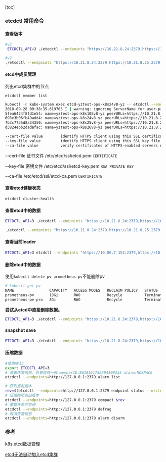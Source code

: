 [toc]

### etcdctl 常用命令

#### 查看版本

```bash
#v3 
 ETCDCTL_API=3 ./etcdctl --endpoints "https://10.21.8.24:2379,https://10.21.8.25:2379,https://10.21.8.26:2379" --cacert  /etc/etcd/ssl/etcd-ca.pem --cert /etc/etcd/ssl/etcd.pem --key /etc/etcd/ssl/etcd-key.pem version

#v2
./etcdctl --endpoints "https://10.21.8.24:2379,https://10.21.8.25:2379,https://10.21.8.26:2379" --ca-file=/etc/etcd/ssl/etcd-ca.pem --cert-file=/etc/etcd/ssl/etcd.pem --key-file=/etc/etcd/ssl/etcd-key.pem --version
```


#### etcd中成员管理

列出etcd集群中的节点

`etcdctl member list`

```bash
kubectl -n kube-system exec etcd-yztest-ops-k8s24v8-yz -- etcdctl --endpoints="https://10.21.8.24:2379,https://10.21.8.25:2379,https://10.21.8.26:2379" --ca-file=/etc/etcd/ssl/etcd-ca.pem --cert-file=/etc/etcd/ssl/etcd.pem --key-file=/etc/etcd/ssl/etcd-key.pem member list
2018-09-28 09:38:35.619705 I | warning: ignoring ServerName for user-provided CA for backwards compatibility is deprecated
5fea6424f8fd1e54: name=yztest-ops-k8s105v8-yz peerURLs=https://10.21.8.105:2380 clientURLs=https://10.21.8.105:2379 isLeader=false
698e3b06fb49add4: name=yztest-ops-k8s24v8-yz peerURLs=https://10.21.8.24:2380 clientURLs=https://10.21.8.24:2379 isLeader=false
7b3c7735d8a34350: name=yztest-ops-k8s25v8-yz peerURLs=https://10.21.8.25:2380 clientURLs=https://10.21.8.25:2379 isLeader=false
d3824ebb2dadafac: name=yztest-ops-k8s26v8-yz peerURLs=https://10.21.8.26:2380 clientURLs=https://10.21.8.26:2379 isLeader=true
```

```bash
--cert-file value        identify HTTPS client using this SSL certificate file
--key-file value         identify HTTPS client using this SSL key file
--ca-file value          verify certificates of HTTPS-enabled servers using this CA bundle
```

--cert-file 证书文件  /etc/etcd/ssl/etcd.pem  `CERTIFICATE`

--key-file 密钥文件  /etc/etcd/ssl/etcd-key.pem  `RSA PRIVATE KEY`

--ca-file  /etc/etcd/ssl/etcd-ca.pem `CERTIFICATE`

#### 查看etcd健康状态

`etcdctl cluster-health`

#### 查看etcd中的数据

```bash
ETCDCTL_API=3 ./etcdctl --endpoints "https://10.21.8.24:2379,https://10.21.8.25:2379,https://10.21.8.26:2379" --cacert  /etc/etcd/ssl/etcd-ca.pem --cert /etc/etcd/ssl/etcd.pem --key /etc/etcd/ssl/etcd-key.pem get / --prefix --keys-only

./etcdctl --endpoints "https://10.21.8.24:2379,https://10.21.8.25:2379,https://10.21.8.26:2379" --ca-file=/etc/etcd/ssl/etcd-ca.pem --cert-file=/etc/etcd/ssl/etcd.pem --key-file=/etc/etcd/ssl/etcd-key.pem get /
```

#### 查看当前leader

```bash
ETCDCTL_API=3 etcdctl --endpoints "https://10.80.7.153:2379,https://10.80.8.153:2379,https://10.80.9.153:2379" --cacert  /etc/etcd/ssl/etcd-ca.pem --cert /etc/etcd/ssl/etcd.pem --key /etc/etcd/ssl/etcd-key.pem endpoint status -w table
```



#### 删除etcd中的数据

使用`kubectl delete pv prometheus-pv`不能删除pv

```bash
# kubectl get pv
NAME                CAPACITY   ACCESS MODES   RECLAIM POLICY   STATUS        CLAIM                                STORAGECLASS   REASON    AGE
prometheus-pv       10Gi       RWO            Recycle          Terminating   monitoring/prometheus-alertmanager   nfs                      48d
prometheus-pv-pro   8Gi        RWO            Recycle          Terminating   monitoring/prometheus-server         nfs                      48d
```

**尝试从etcd中直接删除数据。**

```bash
ETCDCTL_API=3 ./etcdctl --endpoints "https://10.21.8.24:2379,https://10.21.8.25:2379,https://10.21.8.26:2379" --cacert  /etc/etcd/ssl/etcd-ca.pem --cert /etc/etcd/ssl/etcd.pem --key /etc/etcd/ssl/etcd-key.pem del /registry/persistentvolumes/prometheus-pv-pro
```

#### snapshot save

```bash
ETCDCTL_API=3 ./etcdctl --endpoints "https://10.21.8.24:2379,https://10.21.8.25:2379,https://10.21.8.26:2379" --cacert  /etc/etcd/ssl/etcd-ca.pem --cert /etc/etcd/ssl/etcd.pem --key /etc/etcd/ssl/etcd-key.pem snapshot save /root/etcd.save
```

#### 压缩数据
```bash
#使用API3
export ETCDCTL_API=3
# 查看告警信息，告警信息一般 memberID:8630161756594109333 alarm:NOSPACE
etcdctl --endpoints=http://127.0.0.1:2379 alarm list

# 获取当前版本
rev=$(etcdctl --endpoints=http://127.0.0.1:2379 endpoint status --write-out="json" | egrep -o '"revision":[0-9]*' | egrep -o '[0-9].*')
# 压缩掉所有旧版本
etcdctl --endpoints=http://127.0.0.1:2379 compact $rev
# 整理多余的空间
etcdctl --endpoints=http://127.0.0.1:2379 defrag
# 取消告警信息
etcdctl --endpoints=http://127.0.0.1:2379 alarm disarm
```

### 参考

[k8s etcd数据管理](https://www.jianshu.com/p/f9f83dd21770)

[etcd无法自动加入etcd集群](https://github.com/k8sp/sextant/issues/333)

